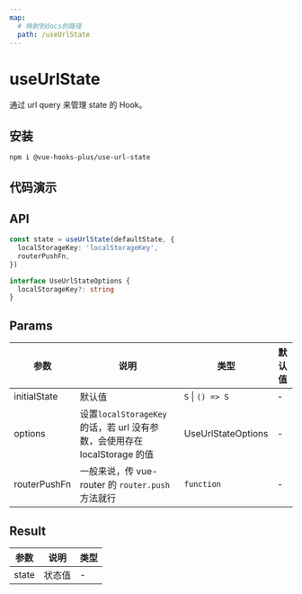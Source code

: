 ```yaml
---
map:
  # 映射到docs的路径
  path: /useUrlState
---
```


# useUrlState

通过 url query 来管理 state 的 Hook。

## 安装

```bash
npm i @vue-hooks-plus/use-url-state
```

## 代码演示

<demo src="useUrlState/demo.vue"
language="vue"
title="基本用法"
desc="将状态同步到 url query 中。通过设置值为 undefind, 可以从 url query 上彻底删除某个属性，从而使用默认值。"> </demo>

## API

```typescript
const state = useUrlState(defaultState, {
  localStorageKey: 'localStorageKey',
  routerPushFn,
})

interface UseUrlStateOptions {
  localStorageKey?: string
}
```

## Params

| 参数 | 说明 | 类型 | 默认值 |
| --- | --- | --- | --- |
| initialState | 默认值 | `S` \| `() => S` | - |
| options | 设置`localStorageKey`的话，若 url 没有参数，会使用存在 localStorage 的值 | UseUrlStateOptions | - |
| routerPushFn | 一般来说，传 vue-router 的 `router.push`方法就行 | `function` | - |

## Result

| 参数  | 说明   | 类型 |
| ----- | ------ | ---- |
| state | 状态值 | -    |
